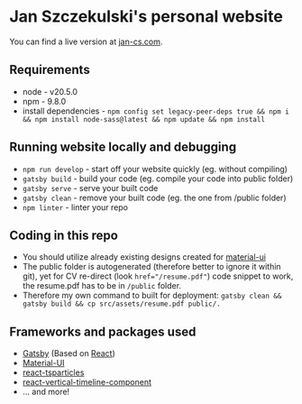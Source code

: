 # Jan Szczekulski's personal website
You can find a live version at [jan-cs.com](http://jan-cs.com/).


## Requirements
* node - v20.5.0
* npm - 9.8.0
* install dependencies - `npm config set legacy-peer-deps true && npm i && npm install node-sass@latest && npm update && npm install`

## Running website locally and debugging
* `npm run develop` - start off your website quickly (eg. without compiling)
* `gatsby build` - build your code (eg. compile your code into public folder)
* `gatsby serve` - serve your built code
* `gatsby clean` - remove your built code (eg. the one from /public folder)
* `npm linter` - linter your repo

## Coding in this repo
* You should utilize already existing designs created for [material-ui](https://mui.com/material-ui/icons/)
* The public folder is autogenerated (therefore better to ignore it within git), yet for CV re-direct (look `href="/resume.pdf"`) code snippet to work, the resume.pdf has to be in `/public` folder.
* Therefore my own command to built for deployment: `gatsby clean && gatsby build && cp src/assets/resume.pdf public/.`

## Frameworks and packages used
- [Gatsby](https://www.gatsbyjs.com/) (Based on [React](https://reactjs.org/))
- [Material-UI](https://material-ui.com/)
- [react-tsparticles](https://github.com/matteobruni/tsparticles)
- [react-vertical-timeline-component](https://github.com/stephane-monnot/react-vertical-timeline)
- ... and more!